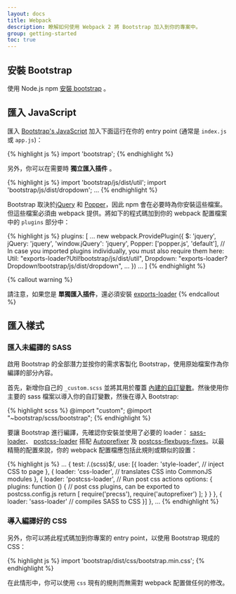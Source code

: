 ```yaml
---
layout: docs
title: Webpack
description: 瞭解如何使用 Webpack 2 將 Bootstrap 加入到你的專案中。
group: getting-started
toc: true
---
```


## 安裝 Bootstrap

使用 Node.js npm [安裝 bootstrap](/getting-started/download/#npm) 。

## 匯入 JavaScript

匯入 [Bootstrap's JavaScript](/getting-started/javascript/)
加入下面這行在你的 entry point (通常是 `index.js` 或 `app.js`)：

{% highlight js %}
import 'bootstrap';
{% endhighlight %}

另外，你可以在需要時 **獨立匯入插件** 。

{% highlight js %}
import 'bootstrap/js/dist/util';
import 'bootstrap/js/dist/dropdown';
...
{% endhighlight %}

Bootstrap 取決於[jQuery](https://jquery.com/) 和 [Popper](https://popper.js.org/)，因此 npm 會在必要時為你安裝這些檔案。但這些檔案必須由 webpack 提供。將如下的程式碼加到你的 webpack 配置檔案中的 `plugins` 部分中：

{% highlight js %}
  plugins: [
    ...
      new webpack.ProvidePlugin({
        $: 'jquery',
        jQuery: 'jquery',
        'window.jQuery': 'jquery',
        Popper: ['popper.js', 'default'],
        // In case you imported plugins individually, you must also require them here:
        Util: "exports-loader?Util!bootstrap/js/dist/util",
        Dropdown: "exports-loader?Dropdown!bootstrap/js/dist/dropdown",
        ...
      })
    ...
  ]
{% endhighlight %}

{% callout warning %}

請注意，如果您是 **單獨匯入插件**，還必須安裝  [exports-loader](https://github.com/webpack-contrib/exports-loader)
{% endcallout %}

## 匯入樣式

### 匯入未編譯的 SASS

啟用 Bootstrap 的全部潛力並按你的需求客製化 Bootstrap，使用原始檔案作為你編譯的部分內容。

首先，新增你自己的 `_custom.scss` 並將其用於覆蓋 [內建的自訂變數](/getting-started/options/)。然後使用你主要的 sass 檔案以導入你的自訂變數，然後在導入 Bootstrap:

{% highlight scss %}
@import "custom";
@import "~bootstrap/scss/bootstrap";
{% endhighlight %}

要讓 Bootstrap 進行編譯，先確認你安裝並使用了必要的 loader：
[sass-loader](https://github.com/webpack-contrib/sass-loader)、 [postcss-loader](https://github.com/postcss/postcss-loader) 搭配 [Autoprefixer](https://github.com/postcss/autoprefixer#webpack) 及 [postcss-flexbugs-fixes](https://github.com/luisrudge/postcss-flexbugs-fixes)。以最精簡的配置來說，你的 webpack 配置檔應包括此規則或類似的設置：

{% highlight js %}
  ...
  {
    test: /\.(scss)$/,
    use: [{
      loader: 'style-loader', // inject CSS to page
    }, {
      loader: 'css-loader', // translates CSS into CommonJS modules
    }, {
      loader: 'postcss-loader', // Run post css actions
      options: {
        plugins: function () { // post css plugins, can be exported to postcss.config.js
          return [
            require('precss'),
            require('autoprefixer')
          ];
        }
      }
    }, {
      loader: 'sass-loader' // compiles SASS to CSS
    }]
  },
  ...
{% endhighlight %}

### 導入編譯好的 CSS

另外，你可以將此程式碼加到你專案的 entry point，以使用 Bootstrap 現成的 CSS：

{% highlight js %}
import 'bootstrap/dist/css/bootstrap.min.css';
{% endhighlight %}

在此情形中，你可以使用 `css` 現有的規則而無需對 webpack 配置做任何的修改。
